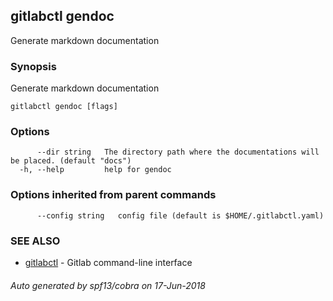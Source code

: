## gitlabctl gendoc

Generate markdown documentation

### Synopsis

Generate markdown documentation

```
gitlabctl gendoc [flags]
```

### Options

```
      --dir string   The directory path where the documentations will be placed. (default "docs")
  -h, --help         help for gendoc
```

### Options inherited from parent commands

```
      --config string   config file (default is $HOME/.gitlabctl.yaml)
```

### SEE ALSO

* [gitlabctl](gitlabctl.md)	 - Gitlab command-line interface

###### Auto generated by spf13/cobra on 17-Jun-2018
